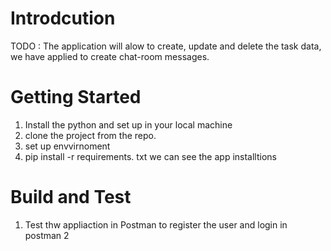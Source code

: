 # Introdcution
TODO : The application will alow to create, update and delete the task data, we have applied to create chat-room messages.

# Getting Started
1. Install the python and set up in your local machine
2. clone the project from the repo.
3. set up envvirnoment 
4. pip install -r requirements. txt  we can see the app installtions


# Build and Test
1. Test thw appliaction in Postman to register the user and login in postman
2